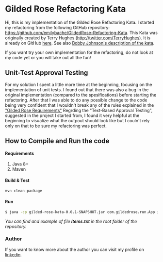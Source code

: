 # Gilded Rose Refactoring Kata
Hi, this is my implementation of the Gilded Rose Refactoring Kata.
I started my refactoring from the following GitHub repository: https://github.com/emilybache/GildedRose-Refactoring-Kata.
This Kata was originally created by Terry Hughes (http://twitter.com/TerryHughes). 
It is already on GitHub [here](https://github.com/NotMyself/GildedRose). See also [Bobby Johnson's description of the kata](http://iamnotmyself.com/2011/02/13/refactor-this-the-gilded-rose-kata/).

If you want try your own implementation for the refactoring, do not look at my code yet or you will take out all the fun!

## Unit-Test Approval Testing
For my solution I spent a little more time at the beginning, focusing on the implementation of unit tests.
I found out that there was also a bug in the original implementation (compared to the spesifications) before starting the refactoring. After that I was able to do any possible change to the code being very confident that I wouldn't break any of the rules explained in the ["Gilded Rose Requirements"](https://github.com/emilybache/GildedRose-Refactoring-Kata/tree/master/GildedRoseRequirements.txt)
Regrding the "Text-Based Approval Testing", suggested in the project I started from, I found it very helpful at the beginning to visualize what the outpout should look like but I couln't rely only on that to be sure my refactoring was perfect.

## How to Compile and Run the code
#### Requirements 
1. Java 8+
2. Maven
#### Build & Test
```bash
mvn clean package
```
#### Run
```bash
$ java -cp gilded-rose-kata-0.0.1-SNAPSHOT.jar com.gildedrose.run.App items.txt
```
*You can find and example of file **items.txt** in the root folder of the repository.*
### Author
If you want to know more about the author you can visit my profile on [linkedin](https://www.linkedin.com/in/dariosavarese/).